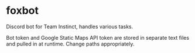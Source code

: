 # foxbot
Discord bot for Team Instinct, handles various tasks.

Bot token and Google Static Maps API token are stored in separate text files and pulled in at runtime. Change paths appropriately.
